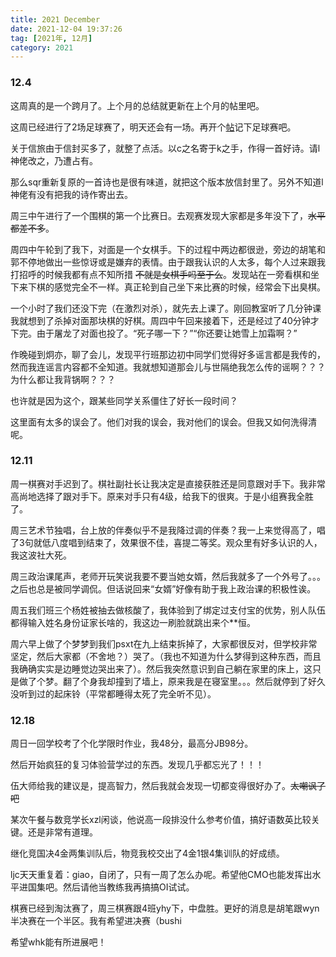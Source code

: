 ```yaml
---
title: 2021 December
date: 2021-12-04 19:37:26
tag: [2021年, 12月]
category: 2021
---
```


### 12.4

这周真的是一个跨月了。上个月的总结就更新在上个月的帖里吧。

这周已经进行了2场足球赛了，明天还会有一场。再开个[帖](/post/footballmatch)记下足球赛吧。

关于信旅由于信封买多了，就整了点活。以c之名寄于k之手，作得一首好诗。请l神佬改之，乃遭占有。

那么sqr重新复原的一首诗也是很有味道，就把这个版本放信封里了。另外不知道l神佬有没有把我的诗作寄出去。

周三中午进行了一个围棋的第一个比赛日。去观赛发现大家都是多年没下了，~~水平都差不多~~。

周四中午轮到了我下，对面是一个女棋手。下的过程中两边都很逊，旁边的胡笔和郭不停地做出一些惊讶或是嫌弃的表情。由于跟我认识的人太多，每个人过来跟我打招呼的时候我都有点不知所措 ~~不就是女棋手吗至于么~~。发现站在一旁看棋和坐下来下棋的感觉完全不一样。真正轮到自己坐下来比赛的时候，经常会下出臭棋。

一个小时了我们还没下完（在激烈对杀），就先去上课了。刚回教室听了几分钟课我就想到了杀掉对面那块棋的好棋。周四中午回来接着下，还是经过了40分钟才下完。由于屠龙了对面也投了。“死子哪一下？”“你还要让她雪上加霜啊？”

作晚碰到炯亦，聊了会儿，发现平行班那边初中同学们觉得好多谣言都是我传的，然而我连谣言内容都不全知道。我就想知道那会儿与世隔绝我怎么传的谣啊？？？为什么都让我背锅啊？？？

也许就是因为这个，跟某些同学关系僵住了好长一段时间？

这里面有太多的误会了。他们对我的误会，我对他们的误会。但我又如何洗得清呢。

### 12.11

周一棋赛对手迟到了。棋社副社长让我决定是直接获胜还是同意跟对手下。我非常高尚地选择了跟对手下。原来对手只有4级，给我下的很爽。于是小组赛我全胜了。

周三艺术节独唱，台上放的伴奏似乎不是我降过调的伴奏？我一上来觉得高了，唱了3句就低八度唱到结束了，效果很不佳，喜提二等奖。观众里有好多认识的人，我这波社大死。

周三政治课尾声，老师开玩笑说我要不要当她女婿，然后我就多了一个外号了。。。之后也总是被同学调侃。但话说回来“女婿”好像有助于我上政治课的积极性诶。

周五我们班三个杨姓被抽去做核酸了，我体验到了绑定过支付宝的优势，别人队伍都得输入姓名身份证家长啥的，我这边一刷脸就跳出来个**恒。

周六早上做了个梦梦到我们psxt在九上结束拆掉了，大家都很反对，但学校非常坚定，然后大家都（不舍地？）哭了。（我也不知道为什么梦得到这种东西，而且我确确实实是边睡觉边哭出来了）。然后我突然意识到自己躺在家里的床上，这只是做了个梦。翻了个身我却撞到了墙上，原来我是在寝室里。。。然后就停到了好久没听到过的起床铃（平常都睡得太死了完全听不见）。

### 12.18

周日一回学校考了个化学限时作业，我48分，最高分JB98分。

然后开始疯狂的复习体验营学过的东西。发现几乎都忘光了！！！

伍大师给我的建议是，提高智力，然后我就会发现一切都变得很好办了。~~太嘲讽了吧~~

某次午餐与数竞学长xzl闲谈，他说高一段排没什么参考价值，搞好语数英比较关键。还是非常有道理。

继化竞国决4金两集训队后，物竞我校交出了4金1银4集训队的好成绩。

ljc天天重复着：giao，自闭了，只有一周了怎么办呢。希望他CMO也能发挥出水平进国集吧。然后请他当教练我再搞搞OI试试。

棋赛已经到淘汰赛了，周三棋赛跟4班yhy下，中盘胜。更好的消息是胡笔跟wyn半决赛在一个半区。我有希望进决赛（bushi

希望whk能有所进展吧！